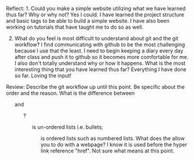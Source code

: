 Reflect:  1. Could you make a simple website utilizing what we have learned thus far? Why or why not?  Yes I could.  I have learned the project structure and basic tags to be able to build a simple website.  I have also been working on tutorials that have taught me to do so as well.

2. What do you feel is most difficult to understand about git and the git workflow? I find communicating with github to be the most challenging because I use that the least.  I need to begin keeping a diary every day after class and push it to github so it becomes more comfortable for me. I also don't totally understand why or how it happens.
What is the most interesting thing that you have learned thus far? Everything I have done so far.  Loving the input!

Review: Describe the git workflow up until this point. Be specific about the order and the reason.
What is the difference between <ul> and <ol>? <ul> is un-ordered lists i.e. bullets; <ol> is ordered lists such as numbered lists.
What does the <a> allow you to do with a webpage? I know it is used before the hyper link reference "href".  Not sure what <a> means at this point.
